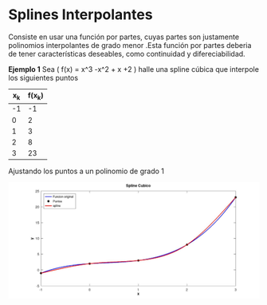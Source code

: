 # Splines Interpolantes
Consiste en usar una función por partes, cuyas partes son justamente polinomios interpolantes de grado menor .Esta función por partes deberia de tener características deseables, como continuidad y difereciabilidad.

**Ejemplo 1** Sea \( f(x) = x^3 -x^2 + x +2 \) halle una spline cúbica que interpole los siguientes puntos
<div align="center">

|  x<sub>k</sub>|f(x<sub>k</sub>)|
| ----------------- | ----------------------------- |
| -1 | -1   |
| 0 |  2  |
| 1 |  3 |
| 2 |  8 |
| 3 |  23  |
</div>

Ajustando los puntos a un polinomio de grado 1
<p align="center">
  <img src='../../assets/images/splines/01.png' width='800px' />
</p>
